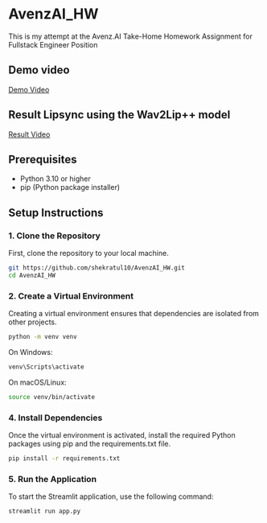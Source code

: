 # AvenzAI_HW
This is my attempt at the Avenz.AI Take-Home Homework Assignment for Fullstack Engineer Position 

## Demo video

[Demo Video](demo.mp4)

## Result Lipsync using the Wav2Lip++ model

[Result Video](result.mp4)

## Prerequisites

- Python 3.10 or higher
- pip (Python package installer)

## Setup Instructions

### 1. Clone the Repository

First, clone the repository to your local machine.

```sh
git https://github.com/shekratul10/AvenzAI_HW.git
cd AvenzAI_HW
```
### 2. Create a Virtual Environment

Creating a virtual environment ensures that dependencies are isolated from other projects.

```sh
python -m venv venv
```
On Windows:
```sh
venv\Scripts\activate
```
On macOS/Linux:
```sh
source venv/bin/activate
```
### 4. Install Dependencies

Once the virtual environment is activated, install the required Python packages using pip and the requirements.txt file.

```sh
pip install -r requirements.txt
```
### 5. Run the Application

To start the Streamlit application, use the following command:

```sh
streamlit run app.py
```
